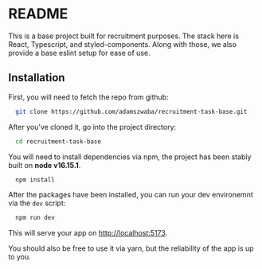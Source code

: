 # README

This is a base project built for recruitment purposes. The stack here is React, Typescript, and styled-components. Along with those, we also provide a base eslint setup for ease of use.

## Installation

First, you will need to fetch the repo from github:

```bash
  git clone https://github.com/adamszwaba/recruitment-task-base.git
```

After you've cloned it, go into the project directory:

```bash
  cd recruitment-task-base
```

You will need to install dependencies via npm, the project has been stably built on **node v16.15.1**.

```bash
  npm install
```

After the packages have been installed, you can run your dev environemnt via the `dev` script:

```bash
  npm run dev
```

This will serve your app on [http://localhost:5173](http://localhost:5173).

You should also be free to use it via yarn, but the reliability of the app is up to you.
